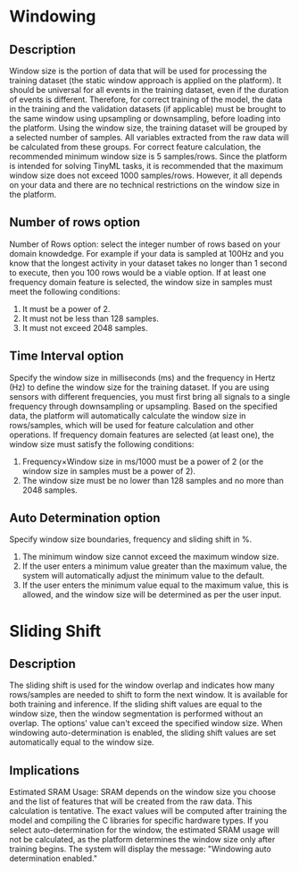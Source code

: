 # Windowing

## Description
Window size is the portion of data that will be used for processing the training dataset (the static window approach is applied on the platform). It should be universal for all events in the training dataset, even if the duration of events is different. Therefore, for correct training of the model, the data in the training and the validation datasets (if applicable) must be brought to the same window using upsampling or downsampling, before loading into the platform. Using the window size, the training dataset will be grouped by a selected number of samples. All variables extracted from the raw data will be calculated from these groups. For correct feature calculation, the recommended minimum window size is 5 samples/rows. Since the platform is intended for solving TinyML tasks, it is recommended that the maximum window size does not exceed 1000 samples/rows. However, it all depends on your data and there are no technical restrictions on the window size in the platform.

## Number of rows option
Number of Rows option: select the integer number of rows based on your domain knowdedge. For example if your data is sampled at 100Hz and you know that the longest activity in your dataset takes no longer than 1 second to execute, then you 100 rows would be a viable option. If at least one frequency domain feature is selected, the window size in samples must meet the following conditions:
1. It must be a power of 2.
2. It must not be less than 128 samples.
3. It must not exceed 2048 samples.

## Time Interval option
Specify the window size in milliseconds (ms) and the frequency in Hertz (Hz) to define the window size for the training dataset. If you are using sensors with different frequencies, you must first bring all signals to a single frequency through downsampling or upsampling. Based on the specified data, the platform will automatically calculate the window size in rows/samples, which will be used for feature calculation and other operations. If frequency domain features are selected (at least one), the window size must satisfy the following conditions:
1. Frequency×Window size in ms/1000 must be a power of 2 (or the window size in samples must be a power of 2).
2. The window size must be no lower than 128 samples and no more than 2048 samples.

## Auto Determination option
Specify window size boundaries, frequency and sliding shift in %.
1. The minimum window size cannot exceed the maximum window size.
2. If the user enters a minimum value greater than the maximum value, the system will automatically adjust the minimum value to the default.
3. If the user enters the minimum value equal to the maximum value, this is allowed, and the window size will be determined as per the user input.

# Sliding Shift

## Description
The sliding shift is used for the window overlap and indicates how many rows/samples are needed to shift to form the next window. It is available for both training and inference. If the sliding shift values are equal to the window size, then the window segmentation is performed without an overlap. The options' value can't exceed the specified window size. When windowing auto-determination is enabled, the sliding shift values are set automatically equal to the window size.

## Implications
Estimated SRAM Usage: SRAM depends on the window size you choose and the list of features that will be created from the raw data. This calculation is tentative. The exact values will be computed after training the model and compiling the C libraries for specific hardware types. If you select auto-determination for the window, the estimated SRAM usage will not be calculated, as the platform determines the window size only after training begins. The system will display the message: "Windowing auto determination enabled."